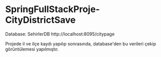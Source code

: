 # SpringFullStackProje-CityDistrictSave
Database: SehirlerDB
http://localhost:8095/citypage

Projede il ve ilçe kaydı yapılıp sonrasında,
database'den bu verileri çekip görüntülemesi yapılmıştır.
